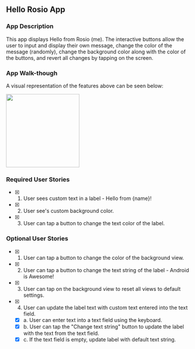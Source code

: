 ## Hello Rosio App

### App Description
This app displays Hello from Rosio (me). The interactive buttons allow the user to input and display their own message, change the color of the message (randomly), change the background color along with the color of the buttons, and revert all changes by tapping on the screen. 

### App Walk-though
A visual representation of the features above can be seen below:

<img src="http://g.recordit.co/wSQWr6NoL1.gif" width=200><br>

### Required User Stories
- [x] 1. User sees custom text in a label - Hello from {name}!
- [x] 2. User see's custom background color.
- [x] 3. User can tap a button to change the text color of the label.

### Optional User Stories
- [x] 1. User can tap a button to change the color of the background view.  
- [x] 2. User can tap a button to change the text string of the label - Android is Awesome!  
- [x] 3. User can tap on the background view to reset all views to default settings.  
- [x] 4. User can update the label text with custom text entered into the text field.  
   - [x] a. User can enter text into a text field using the keyboard.  
   - [x] b. User can tap the "Change text string" button to update the label with the text from the text field.  
   - [x] c. If the text field is empty, update label with default text string.  
